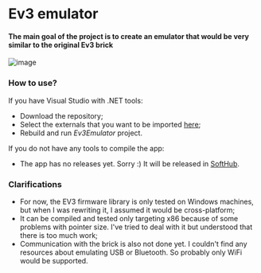 # Ev3 emulator  

#### The main goal of the project is to create an emulator that would be very similar to the original Ev3 brick  

![image](https://github.com/user-attachments/assets/f8aaddaa-cc58-4faf-a702-9ca7a4124e3f)


### How to use?

If you have Visual Studio with .NET tools:
-  Download the repository;
-  Select the externals that you want to be imported [here](https://github.com/CrackAndDie/Ev3Emulator/blob/main/Ev3LowLevelLib/Ev3LowLevelLib.csproj#L13);
-  Rebuild and run *Ev3Emulator* project.

If you do not have any tools to compile the app:
- The app has no releases yet. Sorry :) It will be released in [SoftHub](https://softv.su/resources/Apps/SoftHub/installers/win/softhub_x64.exe).

### Clarifications  

- For now, the EV3 firmware library is only tested on Windows machines, but when I was rewriting it, I assumed it would be cross-platform;
- It can be compiled and tested only targeting x86 because of some problems with pointer size. I've tried to deal with it but understood that there is too much work;
- Communication with the brick is also not done yet. I couldn't find any resources about emulating USB or Bluetooth. So probably only WiFi would be supported.
